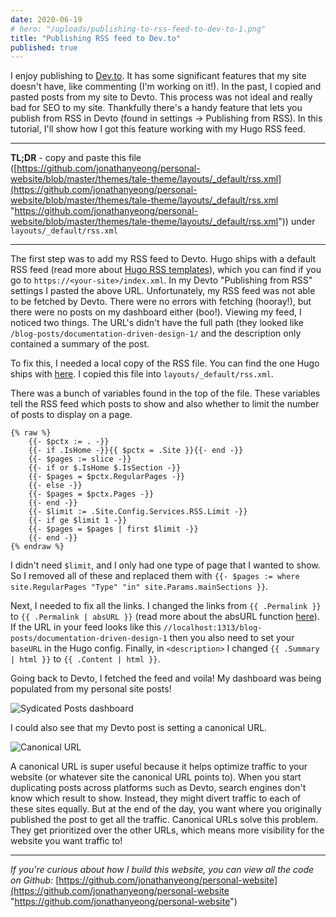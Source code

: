 ```yaml
---
date: 2020-06-19
# hero: "/uploads/publishing-to-rss-feed-to-dev-to-1.png"
title: "Publishing RSS feed to Dev.to"
published: true
---
```

I enjoy publishing to [Dev.to](http://dev.to/). It has some significant features that my site doesn't have, like commenting (I'm working on it!). In the past, I copied and pasted posts from my site to Devto. This process was not ideal and really bad for SEO to my site. Thankfully there's a handy feature that lets you publish from RSS in Devto (found in settings → Publishing from RSS). In this tutorial, I'll show how I got this feature working with my Hugo RSS feed.

***

**TL;DR** - copy and paste this file ([https://github.com/jonathanyeong/personal-website/blob/master/themes/tale-theme/layouts/_default/rss.xml](https://github.com/jonathanyeong/personal-website/blob/master/themes/tale-theme/layouts/_default/rss.xml "https://github.com/jonathanyeong/personal-website/blob/master/themes/tale-theme/layouts/_default/rss.xml")) under `layouts/_default/rss.xml`

***

The first step was to add my RSS feed to Devto. Hugo ships with a default RSS feed (read more about [Hugo RSS templates](https://gohugo.io/templates/rss/)), which you can find if you go to `https://<your-site>/index.xml`. In my Devto "Publishing from RSS" settings I pasted the above URL. Unfortunately, my RSS feed was not able to be fetched by Devto. There were no errors with fetching (hooray!), but there were no posts on my dashboard either (boo!). Viewing my feed, I noticed two things. The URL's didn't have the full path (they looked like `/blog-posts/documentation-driven-design-1/` and the description only contained a summary of the post.

To fix this, I needed a local copy of the RSS file. You can find the one Hugo ships with [here](https://github.com/gohugoio/hugo/blob/master/tpl/tplimpl/embedded/templates/_default/rss.xml). I copied this file into `layouts/_default/rss.xml`.

There was a bunch of variables found in the top of the file. These variables tell the RSS feed which posts to show and also whether to limit the number of posts to display on a page.

```
{% raw %}
    {{- $pctx := . -}}
    {{- if .IsHome -}}{{ $pctx = .Site }}{{- end -}}
    {{- $pages := slice -}}
    {{- if or $.IsHome $.IsSection -}}
    {{- $pages = $pctx.RegularPages -}}
    {{- else -}}
    {{- $pages = $pctx.Pages -}}
    {{- end -}}
    {{- $limit := .Site.Config.Services.RSS.Limit -}}
    {{- if ge $limit 1 -}}
    {{- $pages = $pages | first $limit -}}
    {{- end -}}
{% endraw %}
```

I didn't need `$limit`, and I only had one type of page that I wanted to show. So I removed all of these and replaced them with `{{- $pages := where site.RegularPages "Type" "in" site.Params.mainSections }}`.

Next, I needed to fix all the links. I changed the links from `{{ .Permalink }}` to `{{ .Permalink | absURL }}` (read more about the absURL function [here](https://gohugo.io/functions/absurl/)). If the URL in your feed looks like this `//localhost:1313/blog-posts/documentation-driven-design-1` then you also need to set your `baseURL` in the Hugo config. Finally, in `<description>` I changed `{{ .Summary | html }}` to `{{ .Content | html }}`.

Going back to Devto, I fetched the feed and voila! My dashboard was being populated from my personal site posts!

![Sydicated Posts dashboard](https://res.cloudinary.com/jonathan-yeong/image/upload/v1596067038/personal-blog/syndicated-posts-dashboard_fokva3.png)

I could also see that my Devto post is setting a canonical URL.

![Canonical URL](https://res.cloudinary.com/jonathan-yeong/image/upload/v1596067037/personal-blog/canonical-url_kjqkb7.png)

A canonical URL is super useful because it helps optimize traffic to your website (or whatever site the canonical URL points to). When you start duplicating posts across platforms such as Devto, search engines don't know which result to show. Instead, they might divert traffic to each of these sites equally. But at the end of the day, you want where you originally published the post to get all the traffic. Canonical URLs solve this problem. They get prioritized over the other URLs, which means more visibility for the website you want traffic to!

***

_If you're curious about how I build this website, you can view all the code on Github:_ [https://github.com/jonathanyeong/personal-website](https://github.com/jonathanyeong/personal-website "https://github.com/jonathanyeong/personal-website")
